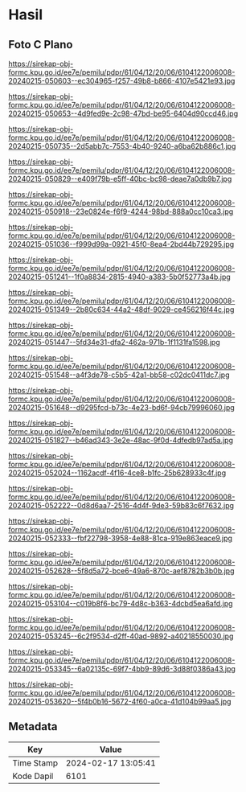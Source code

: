 # Hasil

## Foto C Plano

https://sirekap-obj-formc.kpu.go.id/ee7e/pemilu/pdpr/61/04/12/20/06/6104122006008-20240215-050603--ec304965-f257-49b8-b866-4107e5421e93.jpg

https://sirekap-obj-formc.kpu.go.id/ee7e/pemilu/pdpr/61/04/12/20/06/6104122006008-20240215-050653--4d9fed9e-2c98-47bd-be95-6404d90ccd46.jpg

https://sirekap-obj-formc.kpu.go.id/ee7e/pemilu/pdpr/61/04/12/20/06/6104122006008-20240215-050735--2d5abb7c-7553-4b40-9240-a6ba62b886c1.jpg

https://sirekap-obj-formc.kpu.go.id/ee7e/pemilu/pdpr/61/04/12/20/06/6104122006008-20240215-050829--e409f79b-e5ff-40bc-bc98-deae7a0db9b7.jpg

https://sirekap-obj-formc.kpu.go.id/ee7e/pemilu/pdpr/61/04/12/20/06/6104122006008-20240215-050918--23e0824e-f6f9-4244-98bd-888a0cc10ca3.jpg

https://sirekap-obj-formc.kpu.go.id/ee7e/pemilu/pdpr/61/04/12/20/06/6104122006008-20240215-051036--f999d99a-0921-45f0-8ea4-2bd44b729295.jpg

https://sirekap-obj-formc.kpu.go.id/ee7e/pemilu/pdpr/61/04/12/20/06/6104122006008-20240215-051241--1f0a8834-2815-4940-a383-5b0f52773a4b.jpg

https://sirekap-obj-formc.kpu.go.id/ee7e/pemilu/pdpr/61/04/12/20/06/6104122006008-20240215-051349--2b80c634-44a2-48df-9029-ce456216f44c.jpg

https://sirekap-obj-formc.kpu.go.id/ee7e/pemilu/pdpr/61/04/12/20/06/6104122006008-20240215-051447--5fd34e31-dfa2-462a-971b-1f1131fa1598.jpg

https://sirekap-obj-formc.kpu.go.id/ee7e/pemilu/pdpr/61/04/12/20/06/6104122006008-20240215-051548--a4f3de78-c5b5-42a1-bb58-c02dc0411dc7.jpg

https://sirekap-obj-formc.kpu.go.id/ee7e/pemilu/pdpr/61/04/12/20/06/6104122006008-20240215-051648--d9295fcd-b73c-4e23-bd6f-94cb79996060.jpg

https://sirekap-obj-formc.kpu.go.id/ee7e/pemilu/pdpr/61/04/12/20/06/6104122006008-20240215-051827--b46ad343-3e2e-48ac-9f0d-4dfedb97ad5a.jpg

https://sirekap-obj-formc.kpu.go.id/ee7e/pemilu/pdpr/61/04/12/20/06/6104122006008-20240215-052024--1162acdf-4f16-4ce8-b1fc-25b628933c4f.jpg

https://sirekap-obj-formc.kpu.go.id/ee7e/pemilu/pdpr/61/04/12/20/06/6104122006008-20240215-052222--0d8d6aa7-2516-4d4f-9de3-59b83c6f7632.jpg

https://sirekap-obj-formc.kpu.go.id/ee7e/pemilu/pdpr/61/04/12/20/06/6104122006008-20240215-052333--fbf22798-3958-4e88-81ca-919e863eace9.jpg

https://sirekap-obj-formc.kpu.go.id/ee7e/pemilu/pdpr/61/04/12/20/06/6104122006008-20240215-052628--5f8d5a72-bce6-49a6-870c-aef8782b3b0b.jpg

https://sirekap-obj-formc.kpu.go.id/ee7e/pemilu/pdpr/61/04/12/20/06/6104122006008-20240215-053104--c019b8f6-bc79-4d8c-b363-4dcbd5ea6afd.jpg

https://sirekap-obj-formc.kpu.go.id/ee7e/pemilu/pdpr/61/04/12/20/06/6104122006008-20240215-053245--6c2f9534-d2ff-40ad-9892-a40218550030.jpg

https://sirekap-obj-formc.kpu.go.id/ee7e/pemilu/pdpr/61/04/12/20/06/6104122006008-20240215-053345--6a02135c-69f7-4bb9-89d6-3d88f0386a43.jpg

https://sirekap-obj-formc.kpu.go.id/ee7e/pemilu/pdpr/61/04/12/20/06/6104122006008-20240215-053620--5f4b0b16-5672-4f60-a0ca-41d104b99aa5.jpg


## Metadata

| Key        | Value               |
| ---------- | ------------------- |
| Time Stamp | 2024-02-17 13:05:41 |
| Kode Dapil | 6101                |



